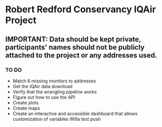 # Robert Redford Conservancy IQAir Project

## IMPORTANT: Data should be kept private, participants' names should not be publicly attached to the project or any addresses used.

### TO DO

 * Match 6 missing monitors to addresses
 * Get the IQAir data download
 * Verify that the wrangling pipeline works
 * Figure out how to use the API
 * Create plots
 * Create maps
 * Create an interactive and accessible dashboard that allows customization of variables
Willa test push
